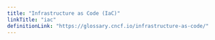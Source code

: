 ```yaml
---
title: "Infrastructure as Code (IaC)"
linkTitle: "iac"
definitionLink: "https://glossary.cncf.io/infrastructure-as-code/"
---
```

